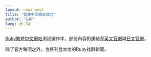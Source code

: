 ```yaml
---
layout: news_post
title: "繁體中文網站成立"
author: "SJH"
lang: zh_TW
---
```


[Ruby繁體中文網站][1]測試運作中。部份內容仍連結至[英文官網][2]與[日文官網][3]。

除了官方新聞之外，也將刊登本地的Ruby社群新聞。



[1]: /zh_TW/ 
[2]: / 
[3]: /ja 
